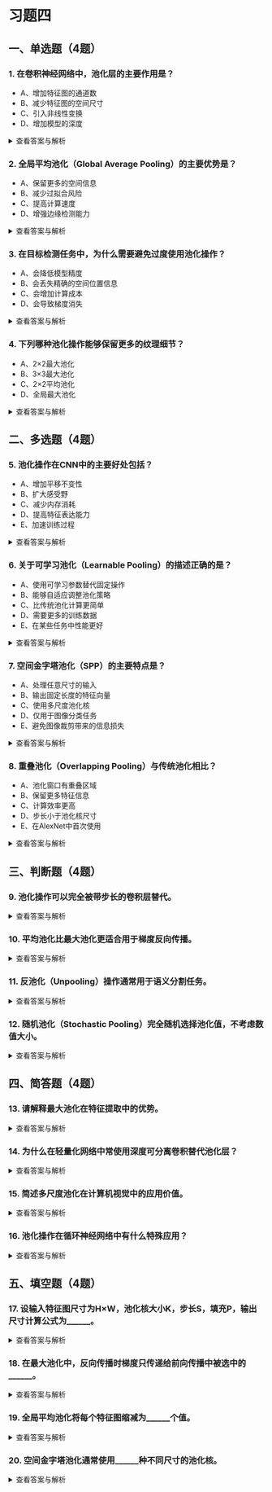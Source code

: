 # 习题四

## 一、单选题（4题）
### 1. 在卷积神经网络中，池化层的主要作用是？
- A、增加特征图的通道数
- B、减少特征图的空间尺寸
- C、引入非线性变换
- D、增加模型的深度
<details>
  <summary>查看答案与解析</summary>
  答案：B<br>
  解析：池化层通过下采样减少特征图的高度和宽度，从而降低计算复杂度和参数量。
</details>

### 2. 全局平均池化（Global Average Pooling）的主要优势是？
- A、保留更多的空间信息
- B、减少过拟合风险
- C、提高计算速度
- D、增强边缘检测能力
<details>
  <summary>查看答案与解析</summary>
  答案：B<br>
  解析：全局平均池化通过对每个特征图取平均值，大大减少参数数量，有效降低过拟合风险。
</details>

### 3. 在目标检测任务中，为什么需要避免过度使用池化操作？
- A、会降低模型精度
- B、会丢失精确的空间位置信息
- C、会增加计算成本
- D、会导致梯度消失
<details>
  <summary>查看答案与解析</summary>
  答案：B<br>
  解析：目标检测需要精确的物体位置信息，过度池化会损失空间细节，影响定位精度。
</details>

### 4. 下列哪种池化操作能够保留更多的纹理细节？
- A、2×2最大池化
- B、3×3最大池化
- C、2×2平均池化
- D、全局最大池化
<details>
  <summary>查看答案与解析</summary>
  答案：A<br>
  解析：较小的池化核（如2×2）能够保留更多的局部纹理细节，而较大的池化核会损失更多信息。
</details>


## 二、多选题（4题）
### 5. 池化操作在CNN中的主要好处包括？
- A、增加平移不变性
- B、扩大感受野
- C、减少内存消耗
- D、提高特征表达能力
- E、加速训练过程
<details>
  <summary>查看答案与解析</summary>
  答案：ABCE<br>
  解析：池化通过下采样提供平移不变性，扩大感受野，减少内存使用，并因参数减少而加速训练。
</details>

### 6. 关于可学习池化（Learnable Pooling）的描述正确的是？
- A、使用可学习参数替代固定操作
- B、能够自适应调整池化策略
- C、比传统池化计算更简单
- D、需要更多的训练数据
- E、在某些任务中性能更好
<details>
  <summary>查看答案与解析</summary>
  答案：ABE<br>
  解析：可学习池化通过参数化方式自适应学习池化函数，能更好地适应特定任务，但计算更复杂。
</details>

### 7. 空间金字塔池化（SPP）的主要特点是？
- A、处理任意尺寸的输入
- B、输出固定长度的特征向量
- C、使用多尺度池化核
- D、仅用于图像分类任务
- E、避免图像裁剪带来的信息损失
<details>
  <summary>查看答案与解析</summary>
  答案：ABCE<br>
  解析：SPP通过多尺度池化处理任意尺寸输入，生成固定维度的特征表示，广泛应用于各种视觉任务。
</details>

### 8. 重叠池化（Overlapping Pooling）与传统池化相比？
- A、池化窗口有重叠区域
- B、保留更多特征信息
- C、计算效率更高
- D、步长小于池化核尺寸
- E、在AlexNet中首次使用
<details>
  <summary>查看答案与解析</summary>
  答案：ABDE<br>
  解析：重叠池化的步长小于核尺寸，产生重叠感受野，保留更多信息，但计算量更大。
</details>


## 三、判断题（4题）
### 9. 池化操作可以完全被带步长的卷积层替代。
<details>
  <summary>查看答案与解析</summary>
  答案：正确<br>
  解析：带步长的卷积可以实现类似的下采样效果，且具有可学习的参数，在现代架构中常替代池化。
</details>

### 10. 平均池化比最大池化更适合用于梯度反向传播。
<details>
  <summary>查看答案与解析</summary>
  答案：错误<br>
  解析：两者在反向传播中都有明确的计算方式，没有绝对的优劣，取决于具体任务需求。
</details>

### 11. 反池化（Unpooling）操作通常用于语义分割任务。
<details>
  <summary>查看答案与解析</summary>
  答案：正确<br>
  解析：反池化在编码器-解码器结构中用于恢复空间分辨率，是语义分割中的常见操作。
</details>

### 12. 随机池化（Stochastic Pooling）完全随机选择池化值，不考虑数值大小。
<details>
  <summary>查看答案与解析</summary>
  答案：错误<br>
  解析：随机池化根据数值大小计算概率分布，按概率采样，数值大的元素被选中的概率更高。
</details>


## 四、简答题（4题）
### 13. 请解释最大池化在特征提取中的优势。
<details>
  <summary>查看答案与解析</summary>
  答案：最大池化通过选择局部最显著特征，增强特征表示的稀疏性，提高对平移和形变的鲁棒性，同时抑制噪声影响。<br>
  解析：这种"赢者通吃"的机制使网络关注最突出的特征，而非平均响应，有利于关键特征的保持。
</details>

### 14. 为什么在轻量化网络中常使用深度可分离卷积替代池化层？
<details>
  <summary>查看答案与解析</summary>
  答案：深度可分离卷积在减少参数和计算量的同时，通过步长实现下采样，并保留可学习能力，比固定池化更灵活高效。<br>
  解析：这种设计在MobileNet等轻量架构中取得良好效果，平衡了性能与效率。
</details>

### 15. 简述多尺度池化在计算机视觉中的应用价值。
<details>
  <summary>查看答案与解析</summary>
  答案：多尺度池化能同时捕获不同粒度的特征，增强模型对尺度变化的适应性，在目标检测、语义分割等任务中提升性能。<br>
  解析：通过并行使用不同大小的池化核，模型能够整合局部和全局信息，提高特征表达能力。
</details>

### 16. 池化操作在循环神经网络中有什么特殊应用？
<details>
  <summary>查看答案与解析</summary>
  答案：在RNN中，池化可用于时序下采样，降低序列长度，提取关键时间步特征，减少计算复杂度并缓解长程依赖问题。<br>
  解析：时序池化在语音处理、视频分析等长序列任务中特别有用。
</details>


## 五、填空题（4题）
### 17. 设输入特征图尺寸为H×W，池化核大小K，步长S，填充P，输出尺寸计算公式为______。
<details>
  <summary>查看答案与解析</summary>
  答案：⌊(H-K+2P)/S⌋+1 × ⌊(W-K+2P)/S⌋+1<br>
  解析：这与卷积层的输出尺寸计算方式相同，考虑核大小、步长和填充的影响。
</details>

### 18. 在最大池化中，反向传播时梯度只传递给前向传播中被选中的______。
<details>
  <summary>查看答案与解析</summary>
  答案：最大值位置<br>
  解析：最大池化的反向传播采用"赢者通吃"策略，只有前向传播中选中的最大值位置会接收梯度。
</details>

### 19. 全局平均池化将每个特征图缩减为______个值。
<details>
  <summary>查看答案与解析</summary>
  答案：1<br>
  解析：全局平均池化对每个通道的所有激活值取平均，生成通道数长度的特征向量。
</details>

### 20. 空间金字塔池化通常使用______种不同尺寸的池化核。
<details>
  <summary>查看答案与解析</summary>
  答案：多（通常3-4）<br>
  解析：SPP经典实现使用1×1、2×2、4×4等多个尺度的池化核来捕获多尺度特征。
</details>
